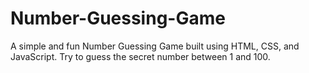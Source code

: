 # Number-Guessing-Game
A simple and fun Number Guessing Game built using HTML, CSS, and JavaScript.
Try to guess the secret number between 1 and 100.
